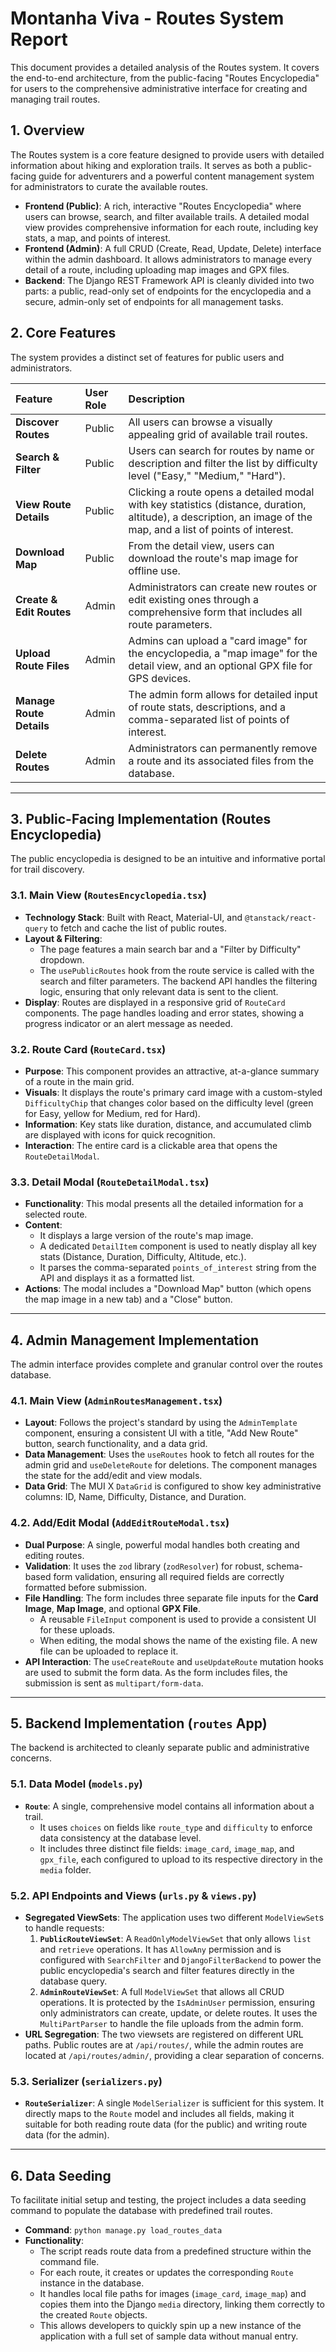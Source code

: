 # Montanha Viva - Routes System Report

This document provides a detailed analysis of the Routes system. It covers the end-to-end architecture, from the public-facing "Routes Encyclopedia" for users to the comprehensive administrative interface for creating and managing trail routes.

## 1. Overview

The Routes system is a core feature designed to provide users with detailed information about hiking and exploration trails. It serves as both a public-facing guide for adventurers and a powerful content management system for administrators to curate the available routes.

-   **Frontend (Public)**: A rich, interactive "Routes Encyclopedia" where users can browse, search, and filter available trails. A detailed modal view provides comprehensive information for each route, including key stats, a map, and points of interest.
-   **Frontend (Admin)**: A full CRUD (Create, Read, Update, Delete) interface within the admin dashboard. It allows administrators to manage every detail of a route, including uploading map images and GPX files.
-   **Backend**: The Django REST Framework API is cleanly divided into two parts: a public, read-only set of endpoints for the encyclopedia and a secure, admin-only set of endpoints for all management tasks.

## 2. Core Features

The system provides a distinct set of features for public users and administrators.

| Feature                      | User Role   | Description                                                                                                                                                                |
| :--------------------------- | :---------- | :------------------------------------------------------------------------------------------------------------------------------------------------------------------------- |
| **Discover Routes**          | Public      | All users can browse a visually appealing grid of available trail routes.                                                                                                  |
| **Search & Filter**          | Public      | Users can search for routes by name or description and filter the list by difficulty level ("Easy," "Medium," "Hard").                                                      |
| **View Route Details**       | Public      | Clicking a route opens a detailed modal with key statistics (distance, duration, altitude), a description, an image of the map, and a list of points of interest.             |
| **Download Map**             | Public      | From the detail view, users can download the route's map image for offline use.                                                                                            |
| **Create & Edit Routes**     | Admin       | Administrators can create new routes or edit existing ones through a comprehensive form that includes all route parameters.                                                |
| **Upload Route Files**       | Admin       | Admins can upload a "card image" for the encyclopedia, a "map image" for the detail view, and an optional GPX file for GPS devices.                                         |
| **Manage Route Details**     | Admin       | The admin form allows for detailed input of route stats, descriptions, and a comma-separated list of points of interest.                                                     |
| **Delete Routes**            | Admin       | Administrators can permanently remove a route and its associated files from the database.                                                                                  |

---

## 3. Public-Facing Implementation (Routes Encyclopedia)

The public encyclopedia is designed to be an intuitive and informative portal for trail discovery.

### 3.1. Main View (`RoutesEncyclopedia.tsx`)

-   **Technology Stack**: Built with React, Material-UI, and `@tanstack/react-query` to fetch and cache the list of public routes.
-   **Layout & Filtering**:
    -   The page features a main search bar and a "Filter by Difficulty" dropdown.
    -   The `usePublicRoutes` hook from the route service is called with the search and filter parameters. The backend API handles the filtering logic, ensuring that only relevant data is sent to the client.
-   **Display**: Routes are displayed in a responsive grid of `RouteCard` components. The page handles loading and error states, showing a progress indicator or an alert message as needed.

### 3.2. Route Card (`RouteCard.tsx`)

-   **Purpose**: This component provides an attractive, at-a-glance summary of a route in the main grid.
-   **Visuals**: It displays the route's primary card image with a custom-styled `DifficultyChip` that changes color based on the difficulty level (green for Easy, yellow for Medium, red for Hard).
-   **Information**: Key stats like duration, distance, and accumulated climb are displayed with icons for quick recognition.
-   **Interaction**: The entire card is a clickable area that opens the `RouteDetailModal`.

### 3.3. Detail Modal (`RouteDetailModal.tsx`)

-   **Functionality**: This modal presents all the detailed information for a selected route.
-   **Content**:
    -   It displays a large version of the route's map image.
    -   A dedicated `DetailItem` component is used to neatly display all key stats (Distance, Duration, Difficulty, Altitude, etc.).
    -   It parses the comma-separated `points_of_interest` string from the API and displays it as a formatted list.
-   **Actions**: The modal includes a "Download Map" button (which opens the map image in a new tab) and a "Close" button.

---

## 4. Admin Management Implementation

The admin interface provides complete and granular control over the routes database.

### 4.1. Main View (`AdminRoutesManagement.tsx`)

-   **Layout**: Follows the project's standard by using the `AdminTemplate` component, ensuring a consistent UI with a title, "Add New Route" button, search functionality, and a data grid.
-   **Data Management**: Uses the `useRoutes` hook to fetch all routes for the admin grid and `useDeleteRoute` for deletions. The component manages the state for the add/edit and view modals.
-   **Data Grid**: The MUI X `DataGrid` is configured to show key administrative columns: ID, Name, Difficulty, Distance, and Duration.

### 4.2. Add/Edit Modal (`AddEditRouteModal.tsx`)

-   **Dual Purpose**: A single, powerful modal handles both creating and editing routes.
-   **Validation**: It uses the `zod` library (`zodResolver`) for robust, schema-based form validation, ensuring all required fields are correctly formatted before submission.
-   **File Handling**: The form includes three separate file inputs for the **Card Image**, **Map Image**, and optional **GPX File**.
    -   A reusable `FileInput` component is used to provide a consistent UI for these uploads.
    -   When editing, the modal shows the name of the existing file. A new file can be uploaded to replace it.
-   **API Interaction**: The `useCreateRoute` and `useUpdateRoute` mutation hooks are used to submit the form data. As the form includes files, the submission is sent as `multipart/form-data`.

---

## 5. Backend Implementation (`routes` App)

The backend is architected to cleanly separate public and administrative concerns.

### 5.1. Data Model (`models.py`)

-   **`Route`**: A single, comprehensive model contains all information about a trail.
    -   It uses `choices` on fields like `route_type` and `difficulty` to enforce data consistency at the database level.
    -   It includes three distinct file fields: `image_card`, `image_map`, and `gpx_file`, each configured to upload to its respective directory in the `media` folder.

### 5.2. API Endpoints and Views (`urls.py` & `views.py`)

-   **Segregated ViewSets**: The application uses two different `ModelViewSet`s to handle requests:
    1.  **`PublicRouteViewSet`**: A `ReadOnlyModelViewSet` that only allows `list` and `retrieve` operations. It has `AllowAny` permission and is configured with `SearchFilter` and `DjangoFilterBackend` to power the public encyclopedia's search and filter features directly in the database query.
    2.  **`AdminRouteViewSet`**: A full `ModelViewSet` that allows all CRUD operations. It is protected by the `IsAdminUser` permission, ensuring only administrators can create, update, or delete routes. It uses the `MultiPartParser` to handle the file uploads from the admin form.
-   **URL Segregation**: The two viewsets are registered on different URL paths. Public routes are at `/api/routes/`, while the admin routes are located at `/api/routes/admin/`, providing a clear separation of concerns.

### 5.3. Serializer (`serializers.py`)

-   **`RouteSerializer`**: A single `ModelSerializer` is sufficient for this system. It directly maps to the `Route` model and includes all fields, making it suitable for both reading route data (for the public) and writing route data (for the admin).

---

## 6. Data Seeding

To facilitate initial setup and testing, the project includes a data seeding command to populate the database with predefined trail routes.

-   **Command**: `python manage.py load_routes_data`
-   **Functionality**:
    -   The script reads route data from a predefined structure within the command file.
    -   For each route, it creates or updates the corresponding `Route` instance in the database.
    -   It handles local file paths for images (`image_card`, `image_map`) and copies them into the Django `media` directory, linking them correctly to the created `Route` objects.
    -   This allows developers to quickly spin up a new instance of the application with a full set of sample data without manual entry.
